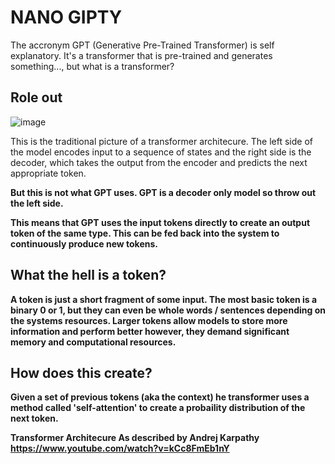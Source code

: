 <h1>NANO GIPTY</h1>

The accronym GPT (Generative Pre-Trained Transformer) is self explanatory. It's a transformer that is pre-trained and generates something..., but what is a transformer?

<h2>Role out</h2>

![image](https://github.com/chrismcgale/nano-GPT/assets/56483395/5d5964bf-e5ef-4f85-9463-eccb804c48ab)

This is the traditional picture of a transformer architecure. The left side of the model encodes input to a sequence of states and the right side is the decoder, which takes the output from the encoder and predicts the next appropriate token.

<b>But this is not what GPT uses. GPT is a decoder only model so throw out the left side.

This means that GPT uses the input tokens directly to create an output token of the same type. This can be fed back into the system to continuously produce new tokens.

<h2>What the hell is a token?</h2>

A token is just a short fragment of some input. The most basic token is a binary 0 or 1, but they can even be whole words / sentences depending on the systems resources. Larger tokens allow models to store more information and perform better however, they demand significant memory and computational resources.

<h2>How does this create?</h2>

Given a set of previous tokens (aka the context) he transformer uses a method called 'self-attention' to create a probaility distribution of the next token.


Transformer Architecure As described by Andrej Karpathy https://www.youtube.com/watch?v=kCc8FmEb1nY
